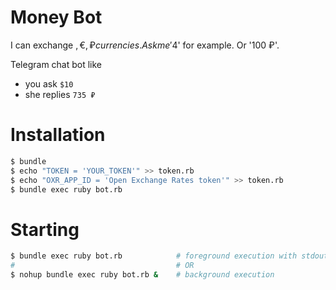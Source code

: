 # Money Bot
I can exchange $, €, ₽ currencies. Ask me '$4' for example. Or '100 ₽'.

Telegram chat bot like
* you ask `$10`
* she replies `735 ₽`

# Installation

```sh
$ bundle
$ echo "TOKEN = 'YOUR_TOKEN'" >> token.rb
$ echo "OXR_APP_ID = 'Open Exchange Rates token'" >> token.rb
$ bundle exec ruby bot.rb
```

# Starting
```sh
$ bundle exec ruby bot.rb            # foreground execution with stdout
#                                    # OR
$ nohup bundle exec ruby bot.rb &    # background execution
```
